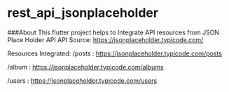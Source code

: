 # rest_api_jsonplaceholder

###About
This flutter project helps to Integrate API resources from JSON Place Holder API
API Source: https://jsonplaceholder.typicode.com/

Resources Integrated:
/posts  :  https://jsonplaceholder.typicode.com/posts

/album  :  https://jsonplaceholder.typicode.com/albums

/users  : https://jsonplaceholder.typicode.com/users



